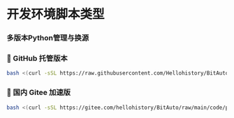 # 开发环境脚本类型

### 多版本Python管理与换源

### **🔹 GitHub 托管版本**
```bash
bash <(curl -sSL https://raw.githubusercontent.com/Hellohistory/BitAuto/refs/heads/main/code/python_install/python_install_zh.sh)
```

### **🚀 国内 Gitee 加速版**
```bash
bash <(curl -sSL https://gitee.com/hellohistory/BitAuto/raw/main/code/python_install/python_install_zh.sh)
```



